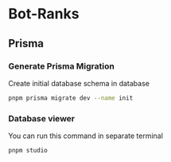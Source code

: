 # Bot-Ranks

## Prisma

### Generate Prisma Migration

Create initial database schema in database

```bash
pnpm prisma migrate dev --name init
```

### Database viewer

You can run this command in separate terminal

```bash
pnpm studio
```
